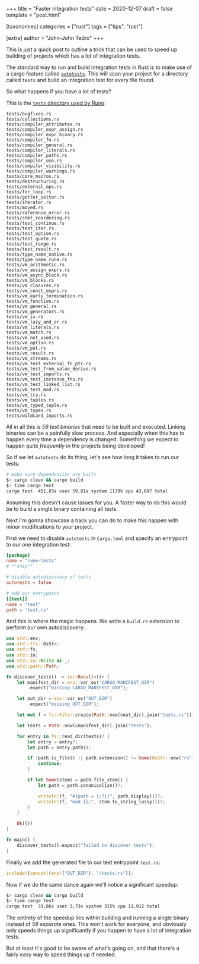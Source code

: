 +++
title = "Faster integration tests"
date = 2020-12-07
draft = false
template = "post.html"

[taxonomies]
categories = ["rust"]
tags = ["tips", "rust"]

[extra]
author = "John-John Tedro"
+++

This is just a quick post to outline a trick that can be used to speed up
building of projects which has a lot of integration tests.

<!-- more -->

The standard way to run and build integration tests in Rust is to make use of a
cargo feature called [`autotests`]. This will scan your project for a directory
called `tests` and build an integration test for every file found.

So what happens if you have a lot of tests?

[`autotests`]: https://doc.rust-lang.org/cargo/reference/cargo-targets.html#target-auto-discovery

This is the [`tests` directory used by Rune](https://github.com/rune-rs/rune/tree/main/tests/tests):

```text
tests/bugfixes.rs
tests/collections.rs
tests/compiler_attributes.rs
tests/compiler_expr_assign.rs
tests/compiler_expr_binary.rs
tests/compiler_fn.rs
tests/compiler_general.rs
tests/compiler_literals.rs
tests/compiler_paths.rs
tests/compiler_use.rs
tests/compiler_visibility.rs
tests/compiler_warnings.rs
tests/core_macros.rs
tests/destructuring.rs
tests/external_ops.rs
tests/for_loop.rs
tests/getter_setter.rs
tests/iterator.rs
tests/moved.rs
tests/reference_error.rs
tests/stmt_reordering.rs
tests/test_continue.rs
tests/test_iter.rs
tests/test_option.rs
tests/test_quote.rs
tests/test_range.rs
tests/test_result.rs
tests/type_name_native.rs
tests/type_name_rune.rs
tests/vm_arithmetic.rs
tests/vm_assign_exprs.rs
tests/vm_async_block.rs
tests/vm_blocks.rs
tests/vm_closures.rs
tests/vm_const_exprs.rs
tests/vm_early_termination.rs
tests/vm_function.rs
tests/vm_general.rs
tests/vm_generators.rs
tests/vm_is.rs
tests/vm_lazy_and_or.rs
tests/vm_literals.rs
tests/vm_match.rs
tests/vm_not_used.rs
tests/vm_option.rs
tests/vm_pat.rs
tests/vm_result.rs
tests/vm_streams.rs
tests/vm_test_external_fn_ptr.rs
tests/vm_test_from_value_derive.rs
tests/vm_test_imports.rs
tests/vm_test_instance_fns.rs
tests/vm_test_linked_list.rs
tests/vm_test_mod.rs
tests/vm_try.rs
tests/vm_tuples.rs
tests/vm_typed_tuple.rs
tests/vm_types.rs
tests/wildcard_imports.rs
```

All in all this is *59 test binaries* that need to be built and executed.
Linking binaries can be a painfully slow process. And especially when this has
to happen every time a dependency is changed. Something we expect to happen
quite *frequently* in the projects being developed!

So if we let `autotests` do its thing, let's see how long it takes to run our
tests:

```sh
# make sure dependencies are built
$> cargo clean && cargo build
$> time cargo test
cargo test  451,83s user 59,81s system 1170% cpu 43,697 total
```

Assuming this doesn't cause issues for you. A faster way to do this would be to
build a single binary containing all tests.

Next I'm gonna showcase a hack you can do to make this happen with minor
modifications to your project.

First we need to disable `autotests` in `Cargo.toml` and specify an entrypoint
to our one integration test:

```toml
[package]
name = "rune-tests"
# **snip**

# disable autodiscovery of tests
autotests = false

# add our entrypoint
[[test]]
name = "test"
path = "test.rs"
```

And this is where the magic happens. We write a `build.rs` extension to perform our own autodiscovery:

```rust
use std::env;
use std::ffi::OsStr;
use std::fs;
use std::io;
use std::io::Write as _;
use std::path::Path;

fn discover_tests() -> io::Result<()> {
    let manifest_dir = env::var_os("CARGO_MANIFEST_DIR")
        .expect("missing CARGO_MANIFEST_DIR");

    let out_dir = env::var_os("OUT_DIR")
        .expect("missing OUT_DIR");

    let mut f = fs::File::create(Path::new(&out_dir).join("tests.rs"))?;

    let tests = Path::new(&manifest_dir).join("tests");

    for entry in fs::read_dir(tests)? {
        let entry = entry?;
        let path = entry.path();

        if !path.is_file() || path.extension() != Some(OsStr::new("rs")) {
            continue;
        }

        if let Some(stem) = path.file_stem() {
            let path = path.canonicalize()?;

            writeln!(f, "#[path = {:?}]", path.display())?;
            writeln!(f, "mod {};", stem.to_string_lossy())?;
        }
    }

    Ok(())
}

fn main() {
    discover_tests().expect("failed to discover tests");
}
```

Finally we add the generated file to our test entrypoint `test.rs`:

```rust
include!(concat!(env!("OUT_DIR"), "/tests.rs"));
```

Now if we do the same dance again we'll notice a significant speedup:

```sh
$> cargo clean && cargo build
$> time cargo test
cargo test  33,86s user 3,73s system 315% cpu 11,912 total
```

The entirety of the speedup lies within building and running a single binary
instead of *59 separate* ones. This won't work for everyone, and obviously only
speeds things up significantly if you happen to have a lot of integration tests.

But at least it's good to be aware of what's going on, and that there's a fairly
easy way to speed things up if needed.
